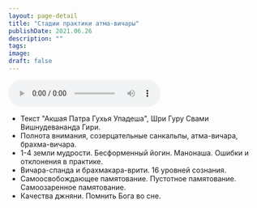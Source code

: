 ```yaml
---
layout: page-detail
title: "Стадии практики атма-вичары"
publishDate: 2021.06.26
description: ""
tags:
image:
draft: false
---
```


<audio title="2021.06.26 - Стадии практики атма-вичары.mp3" src="https://filer-api.advayta.org/v1.0/public/files/75209" controls=""></audio>

* Текст "Акшая Патра Гухья Упадеша", Шри Гуру Свами Вишнудевананда Гири.
* Полнота внимания, созерцательные санкальпы, атма-вичара, брахма-вичара.
* 1-4 земли мудрости. Бесформенный йогин. Манонаша. Ошибки и отклонения в практике.
* Вичара-спанда и брахмакара-врити. 16 уровней сознания.
* Самоосвобождающее памятование. Пустотное памятование. Самоозаренное памятование.
* Качества джняни. Помнить Бога во сне.

  
